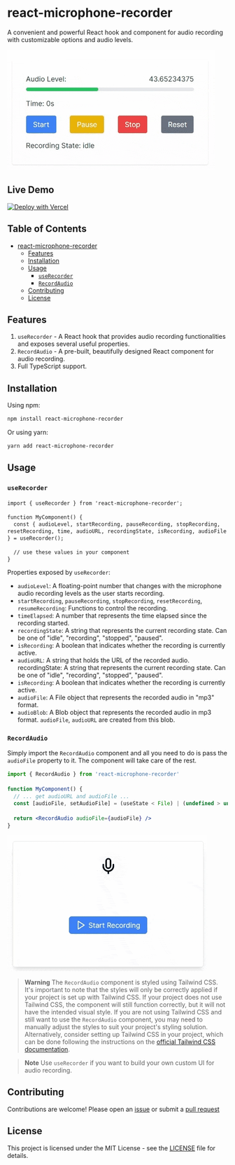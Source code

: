 # react-microphone-recorder

A convenient and powerful React hook and component for audio recording with customizable options and audio levels.

<!-- Show `recorder-demo.gif` here -->

![recorder-demo.gif](./public/recorder-demo.gif)

## Live Demo

[![Deploy with Vercel](https://vercel.com/button)](https://react-microphone-recorder.vercel.app/)

<!-- Render Gifs here -->

## Table of Contents

- [react-microphone-recorder](#react-microphone-recorder)
  - [Features](#features)
  - [Installation](#installation)
  - [Usage](#usage)
    - [`useRecorder`](#userecorder)
    - [`RecordAudio`](#recordaudio)
  - [Contributing](#contributing)
  - [License](#license)

## Features

1. `useRecorder` - A React hook that provides audio recording functionalities and exposes several useful properties.
2. `RecordAudio` - A pre-built, beautifully designed React component for audio recording.
3. Full TypeScript support.

## Installation

Using npm:

```bash
npm install react-microphone-recorder
```

Or using yarn:

```bash
yarn add react-microphone-recorder
```

## Usage

### `useRecorder`

```jsx\
import { useRecorder } from 'react-microphone-recorder';

function MyComponent() {
  const { audioLevel, startRecording, pauseRecording, stopRecording, resetRecording, time, audioURL, recordingState, isRecording, audioFile } = useRecorder();

  // use these values in your component
}
```

Properties exposed by `useRecorder`:

- `audioLevel`: A floating-point number that changes with the microphone audio recording levels as the user starts recording.
- `startRecording`, `pauseRecording`, `stopRecording`, `resetRecording`, `resumeRecording`: Functions to control the recording.
- `timeElapsed`: A number that represents the time elapsed since the recording started.
- `recordingState`: A string that represents the current recording state. Can be one of "idle", "recording", "stopped", "paused".
- `isRecording`: A boolean that indicates whether the recording is currently active.
- `audioURL`: A string that holds the URL of the recorded audio.
  recordingState: A string that represents the current recording state. Can be one of "idle", "recording", "stopped", "paused".
- `isRecording`: A boolean that indicates whether the recording is currently active.
- `audioFile`: A File object that represents the recorded audio in "mp3" format.
- `audioBlob`: A Blob object that represents the recorded audio in mp3 format. `audioFile`, `audioURL` are created from this blob.

### `RecordAudio`

Simply import the `RecordAudio` component and all you need to do is pass the `audioFile` property to it. The component will take care of the rest.

```jsx
import { RecordAudio } from 'react-microphone-recorder'

function MyComponent() {
  // ... get audioURL and audioFile ...
  const [audioFile, setAudioFile] = (useState < File) | (undefined > undefined)

  return <RecordAudio audioFile={audioFile} />
}
```

![RecordAudio](./public/recorderaudiocomponent.gif)

> **Warning**
> The `RecordAudio` component is styled using Tailwind CSS. It's important to note that the styles will only be correctly applied if your project is set up with Tailwind CSS. If your project does not use Tailwind CSS, the component will still function correctly, but it will not have the intended visual style.
> If you are not using Tailwind CSS and still want to use the `RecordAudio` component, you may need to manually adjust the styles to suit your project's styling solution. Alternatively, consider setting up Tailwind CSS in your project, which can be done following the instructions on the [official Tailwind CSS documentation](https://tailwindcss.com/docs/guides/create-react-app).

> **Note**
> Use `useRecorder` if you want to build your own custom UI for audio recording.

## Contributing

Contributions are welcome! Please open an [issue](https://https://github.com/dinakar17/react-microphone-recorder/issues) or submit a [pull request](https://github.com/dinakar17/react-microphone-recorder/pulls)

## License

This project is licensed under the MIT License - see the [LICENSE](LICENSE) file for details.
